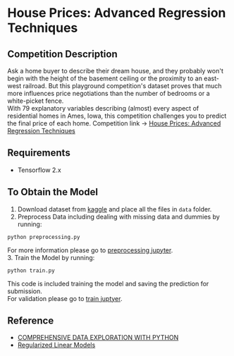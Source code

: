# House Prices: Advanced Regression Techniques

## Competition Description
Ask a home buyer to describe their dream house, and they probably won't begin with the height of the basement ceiling or the proximity to an east-west railroad. But this playground competition's dataset proves that much more influences price negotiations than the number of bedrooms or a white-picket fence.  
With 79 explanatory variables describing (almost) every aspect of residential homes in Ames, Iowa, this competition challenges you to predict the final price of each home.
Competition link -> [House Prices: Advanced Regression Techniques](https://www.kaggle.com/c/house-prices-advanced-regression-techniques)

## Requirements
* Tensorflow 2.x

## To Obtain the Model
1. Download dataset from [kaggle](https://www.kaggle.com/c/house-prices-advanced-regression-techniques/data) and place all the files in `data` folder.
2. Preprocess Data including dealing with missing data and dummies by running:
```
python preprocessing.py
```
For more information please go to [preprocessing jupyter](./preprocessing.ipynb).  
3. Train the Model by running:
```
python train.py
```
This code is included training the model and saving the prediction for submission.  
For validation please go to [train juptyer](./train.ipynb).

## Reference
* [COMPREHENSIVE DATA EXPLORATION WITH PYTHON](https://www.kaggle.com/pmarcelino/comprehensive-data-exploration-with-python#4.-Missing-data)
* [Regularized Linear Models](https://www.kaggle.com/apapiu/regularized-linear-models)